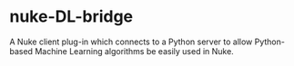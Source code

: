 # nuke-DL-bridge
A Nuke client plug-in which connects to a Python server to allow Python-based Machine Learning algorithms be easily used in Nuke.
